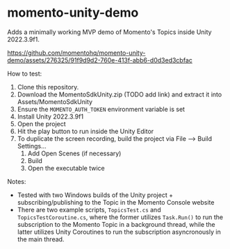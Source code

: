 # momento-unity-demo

Adds a minimally working MVP demo of Momento's Topics inside Unity 2022.3.9f1.

https://github.com/momentohq/momento-unity-demo/assets/276325/91f9d9d2-760e-413f-abb6-d0d3ed3cbfac

How to test:
1. Clone this repository.
2. Download the MomentoSdkUnity.zip (TODO add link) and extract it into Assets/MomentoSdkUnity
3. Ensure the `MOMENTO_AUTH_TOKEN` environment variable is set
4. Install Unity 2022.3.9f1
5. Open the project
6. Hit the play button to run inside the Unity Editor
7. To duplicate the screen recording, build the project via File --> Build Settings...
   1. Add Open Scenes (if necessary)
   2. Build
   3. Open the executable twice

Notes:
- Tested with two Windows builds of the Unity project + subscribing/publishing to the Topic in the Momento Console website
- There are two example scripts, `TopicsTest.cs` and `TopicsTestCoroutine.cs`, where the former utilizes `Task.Run()` to run the subscription to the Momento Topic in a background thread, while the latter utilizes Unity Coroutines to run the subscription asyncronously in the main thread.